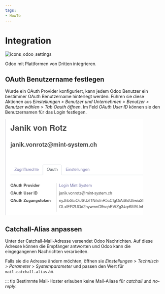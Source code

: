 ```yaml
---
tags:
- HowTo
---
```

# Integration
![icons_odoo_settings](assets/icons_odoo_settings.png)

Odoo mit Plattformen von Dritten integrieren.

## OAuth Benutzername festlegen

Wurde ein OAuth Provider konfiguriert, kann jedem Odoo Benutzer ein bestimmer OAuth Benutzername hinterlegt werden. Führen sie diese Aktionen aus *Einstellungen > Benutzer und Unternehmen > Benutzer > Benutzer wählen > Tab Oauth öffnen*. Im Feld *OAuth User ID* können sie den Benutzernamen für das Login festlegen.

![](assets/Integration%20OAuth%20Benutzername.png)

## Catchall-Alias anpassen

Unter der Catchall-Mail-Adresse versendet Odoo Nachrichten. Auf diese Adresse können die Empfänger antworten und Odoo kann die eingegangenen Nachrichten verarbeiten.

Falls sie die Adresse ändern möchten, öffnen sie *Einstellungen > Technisch > Parameter > Systemparameter* und passen den Wert für `mail.catchall.alias` an.

::: tip
Bestimmte Mail-Hoster erlauben keine Mail-Aliase für *catchall* und *no-reply*.